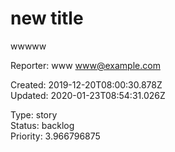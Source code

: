 # new title

wwwww

Reporter: www <www@example.com>  

Created: 2019-12-20T08:00:30.878Z  
Updated: 2020-01-23T08:54:31.026Z

Type: story  
Status: backlog  
Priority: 3.966796875
